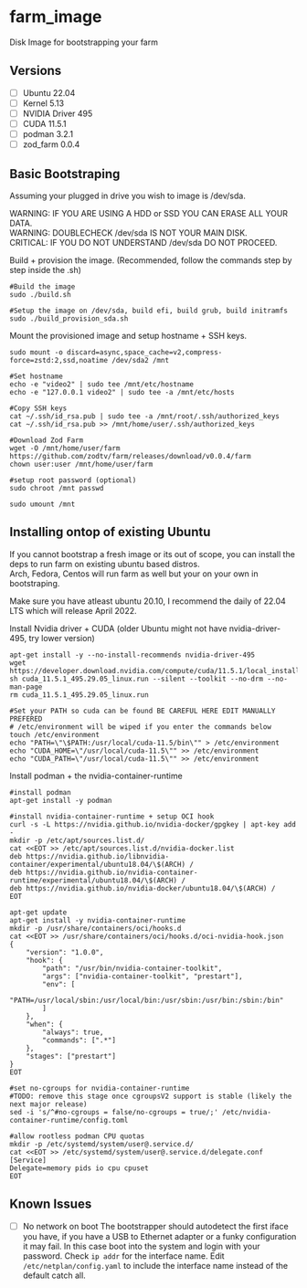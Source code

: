 # farm_image
Disk Image for bootstrapping your farm

## Versions
 - [ ] Ubuntu 22.04
 - [ ] Kernel 5.13
 - [ ] NVIDIA Driver 495
 - [ ] CUDA 11.5.1
 - [ ] podman 3.2.1
 - [ ] zod_farm 0.0.4

## Basic Bootstraping

Assuming your plugged in drive you wish to image is /dev/sda.

WARNING: IF YOU ARE USING A HDD or SSD YOU CAN ERASE ALL YOUR DATA.  
WARNING: DOUBLECHECK /dev/sda IS NOT YOUR MAIN DISK.  
CRITICAL: IF YOU DO NOT UNDERSTAND /dev/sda DO NOT PROCEED.  

Build + provision the image. (Recommended, follow the commands step by step inside the .sh)
```
#Build the image
sudo ./build.sh

#Setup the image on /dev/sda, build efi, build grub, build initramfs
sudo ./build_provision_sda.sh
```

Mount the provisioned image and setup hostname + SSH keys.
```
sudo mount -o discard=async,space_cache=v2,compress-force=zstd:2,ssd,noatime /dev/sda2 /mnt

#Set hostname
echo -e "video2" | sudo tee /mnt/etc/hostname
echo -e "127.0.0.1 video2" | sudo tee -a /mnt/etc/hosts

#Copy SSH keys
cat ~/.ssh/id_rsa.pub | sudo tee -a /mnt/root/.ssh/authorized_keys
cat ~/.ssh/id_rsa.pub >> /mnt/home/user/.ssh/authorized_keys

#Download Zod Farm
wget -O /mnt/home/user/farm https://github.com/zodtv/farm/releases/download/v0.0.4/farm
chown user:user /mnt/home/user/farm

#setup root password (optional)
sudo chroot /mnt passwd

sudo umount /mnt
```

## Installing ontop of existing Ubuntu

If you cannot bootstrap a fresh image or its out of scope, you can install the deps to run farm on existing ubuntu based distros.  
Arch, Fedora, Centos will run farm as well but your on your own in bootstraping.  

Make sure you have atleast ubuntu 20.10, I recommend the daily of 22.04 LTS which will release April 2022.  

Install Nvidia driver + CUDA (older Ubuntu might not have nvidia-driver-495, try lower version)
```
apt-get install -y --no-install-recommends nvidia-driver-495
wget https://developer.download.nvidia.com/compute/cuda/11.5.1/local_installers/cuda_11.5.1_495.29.05_linux.run
sh cuda_11.5.1_495.29.05_linux.run --silent --toolkit --no-drm --no-man-page
rm cuda_11.5.1_495.29.05_linux.run

#Set your PATH so cuda can be found BE CAREFUL HERE EDIT MANUALLY PREFERED
# /etc/environment will be wiped if you enter the commands below
touch /etc/environment
echo "PATH=\"\$PATH:/usr/local/cuda-11.5/bin\"" > /etc/environment
echo "CUDA_HOME=\"/usr/local/cuda-11.5\"" >> /etc/environment
echo "CUDA_PATH=\"/usr/local/cuda-11.5\"" >> /etc/environment
```

Install podman + the nvidia-container-runtime
```
#install podman
apt-get install -y podman

#install nvidia-container-runtime + setup OCI hook
curl -s -L https://nvidia.github.io/nvidia-docker/gpgkey | apt-key add -
mkdir -p /etc/apt/sources.list.d/
cat <<EOT >> /etc/apt/sources.list.d/nvidia-docker.list
deb https://nvidia.github.io/libnvidia-container/experimental/ubuntu18.04/\$(ARCH) /
deb https://nvidia.github.io/nvidia-container-runtime/experimental/ubuntu18.04/\$(ARCH) /
deb https://nvidia.github.io/nvidia-docker/ubuntu18.04/\$(ARCH) /
EOT

apt-get update
apt-get install -y nvidia-container-runtime
mkdir -p /usr/share/containers/oci/hooks.d
cat <<EOT >> /usr/share/containers/oci/hooks.d/oci-nvidia-hook.json
{
    "version": "1.0.0",
    "hook": {
        "path": "/usr/bin/nvidia-container-toolkit",
        "args": ["nvidia-container-toolkit", "prestart"],
        "env": [
            "PATH=/usr/local/sbin:/usr/local/bin:/usr/sbin:/usr/bin:/sbin:/bin"
        ]
    },
    "when": {
        "always": true,
        "commands": [".*"]
    },
    "stages": ["prestart"]
}
EOT

#set no-cgroups for nvidia-container-runtime
#TODO: remove this stage once cgroupsV2 support is stable (likely the next major release)
sed -i 's/^#no-cgroups = false/no-cgroups = true/;' /etc/nvidia-container-runtime/config.toml

#allow rootless podman CPU quotas
mkdir -p /etc/systemd/system/user@.service.d/
cat <<EOT >> /etc/systemd/system/user@.service.d/delegate.conf
[Service]
Delegate=memory pids io cpu cpuset
EOT
```

## Known Issues

 - [ ] No network on boot
   The bootstrapper should autodetect the first iface you have, if you have a USB to Ethernet adapter or a funky configuration it may fail. In this case boot into the system and login with your password. Check `ip addr` for the interface name. Edit `/etc/netplan/config.yaml` to include the interface name instead of the default catch all.
